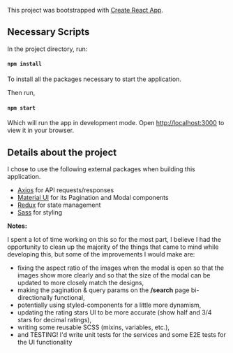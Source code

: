 This project was bootstrapped with [Create React App](https://github.com/facebook/create-react-app).

## Necessary Scripts

In the project directory, run:

#### `npm install`

To install all the packages necessary to start the application.

Then run,

#### `npm start`

Which will run the app in development mode.
Open [http://localhost:3000](http://localhost:3000) to view it in your browser.

## Details about the project

I chose to use the following external packages when building this application.
- [Axios](https://axios-http.com/) for API requests/responses
- [Material UI](https://mui.com/material-ui/getting-started/) for its Pagination and Modal components
- [Redux](https://redux.js.org/) for state management
- [Sass](https://sass-lang.com/) for styling

__Notes:__

I spent a lot of time working on this so for the most part, I believe I had the opportunity to clean up the majority of the things that came to mind while developing this, but some of the improvements I would make are:
- fixing the aspect ratio of the images when the modal is open so that the images show more clearly and so that the size of the modal can be updated to more closely match the designs,
- making the pagination & query params on the **/search** page bi-directionally functional,
- potentially using styled-components for a little more dynamism,
- updating the rating stars UI to be more accurate (show half and 3/4 stars for decimal ratings),
- writing some reusable SCSS (mixins, variables, etc.),
- and TESTING! I'd write unit tests for the services and some E2E tests for the UI functionality





